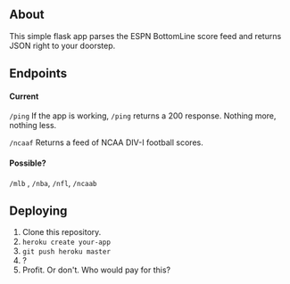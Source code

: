 ## About

This simple flask app parses the ESPN BottomLine score feed and returns JSON right to your doorstep.

## Endpoints

#### Current
```/ping```
If the app is working, ```/ping``` returns a 200 response. Nothing more, nothing less.

```/ncaaf```
Returns a feed of NCAA DIV-I football scores.

#### Possible?
```/mlb``` , ```/nba```, ```/nfl```, ```/ncaab```

## Deploying

1. Clone this repository.
2. ```heroku create your-app```
3. ```git push heroku master```
4. ?
5. Profit. Or don't. Who would pay for this?